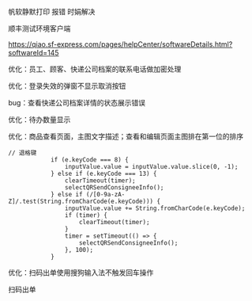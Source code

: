 帆软静默打印 报错 时娟解决

顺丰测试环境客户端

https://qiao.sf-express.com/pages/helpCenter/softwareDetails.html?softwareId=145



优化：员工、顾客、快递公司档案的联系电话做加密处理

优化：登录失效的弹窗不显示取消按钮

bug：查看快递公司档案详情的状态展示错误

优化：待办数量显示

优化：商品查看页面，主图文字描述；查看和编辑页面主图排在第一位的排序



```
// 退格键
            if (e.keyCode === 8) {
                inputValue.value = inputValue.value.slice(0, -1);
            } else if (e.keyCode === 13) {
                clearTimeout(timer);
                selectQRSendConsigneeInfo();
            } else if (/[0-9a-zA-Z]/.test(String.fromCharCode(e.keyCode))) {
                inputValue.value += String.fromCharCode(e.keyCode);
                if (timer) {
                    clearTimeout(timer);
                }
                timer = setTimeout(() => {
                    selectQRSendConsigneeInfo();
                }, 100);
            }
```



优化：扫码出单使用搜狗输入法不触发回车操作



扫码出单

​                              